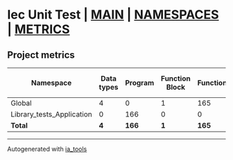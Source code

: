 # Iec Unit Test | [MAIN] | [NAMESPACES] | [METRICS]  

## Project metrics  

| Namespace | Data types | Program | Function Block | Function | Class | Lines of code | Maintainable size |
| --------- | ---------- | ------- | -------------- | -------- | ----- | ------------- | ----------------- |
| Global | 4 | 0 | 1 | 165 | 0 | 606 | 1420 |  
| Library_tests_Application | 0 | 166 | 0 | 0 | 0 | 10908 | 12559 |  
| __Total__ | __4__ | __166__ | __1__ | __165__ | __0__ | __11514__ | __13979__ |  

---
Autogenerated with [ia_tools](https://github.com/tkucic/ia_tools)  

[MAIN]: ../index.md
[NAMESPACES]: ../docs/ns/nsList.md
[METRICS]: metrics.md
